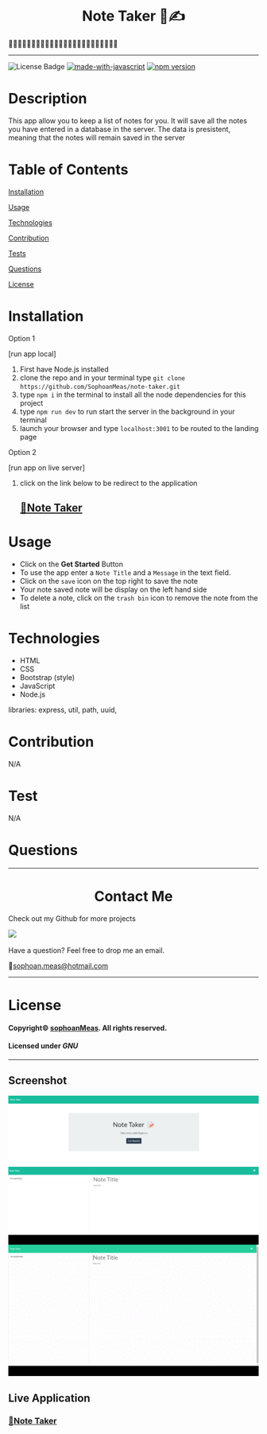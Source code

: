 
<h1 align="center">Note Taker 📖✍️</h1>
📙📕📗📘📙📕📗📘📙📕📗📘📙📕📗📘📙📕📗📘📙📕📗📘

---

![License Badge](https://img.shields.io/github/license/sophoanMeas/professional-readme-generator?&logo=GNU)
[![made-with-javascript](https://img.shields.io/badge/Made%20with-JavaScript-1f425f.svg)](https://www.javascript.com)
[![npm version](https://badgen.net/npm/v/express)](https://npmjs.org/package/express)

# Description

This app allow you to keep a list of notes for you. It will save all the notes you have entered in a database in the server. The data is presistent, meaning that the notes will remain saved in the server

# Table of Contents

[Installation](#installation)

[Usage](#usage)

[Technologies](#technologies)

[Contribution](#contribution)

[Tests](#test)

[Questions](#questions)

[License](#license)

# Installation
Option 1 

[run app local]

1. First have Node.js installed
2. clone the repo and in your terminal type `git clone https://github.com/SophoanMeas/note-taker.git`
3. type `npm i` in the terminal to install all the node dependencies for this project
4. type `npm run dev` to run start the server in the background in your terminal
5. launch your browser and type `localhost:3001` to be routed to the landing page

Option 2

[run app on live server]

1. click on the link below to be redirect to the application
<a href="https://note-taker-pon.herokuapp.com/" target="_blank"><h2>📔Note Taker</a>

# Usage

- Click on the __Get Started__ Button
- To use the app enter a `Note Title` and a `Message` in the text field.
- Click on the `save` icon on the top right to save the note
- Your note saved note will be display on the left hand side
- To delete a note, click on the `trash bin` icon to remove the note from the list
# Technologies

* HTML
* CSS
* Bootstrap (style)
* JavaScript
* Node.js

libraries: express, util, path, uuid,
# Contribution

N/A

# Test

N/A


# Questions

---

<h1 align="center">Contact Me</h1>


Check out my Github for more projects

[![](https://img.shields.io/badge/github-blue?style=for-the-badge)](https://github.com/sophoanMeas)

Have a question? Feel free to drop me an email.

📧[sophoan.meas@hotmail.com](mailto:sophoan.meas@hotmail.com)

---

# License

#### Copyright© [sophoanMeas](https://github.com/sophoanMeas). All rights reserved.
#### Licensed under *GNU*

---

## Screenshot
![Alt text](./public/assets/image/homepage.png)
![Alt text](./public/assets/image/note-taker.png)
![Alt text](./public/assets/image/note-take.gif)

## Live Application
<a href="https://note-taker-pon.herokuapp.com/" target="_blank"><h3>📔Note Taker</a>
